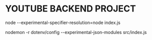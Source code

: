 # YOUTUBE BACKEND PROJECT


node --experimental-specifier-resolution=node index.js

nodemon -r dotenv/config --experimental-json-modules src/index.js
